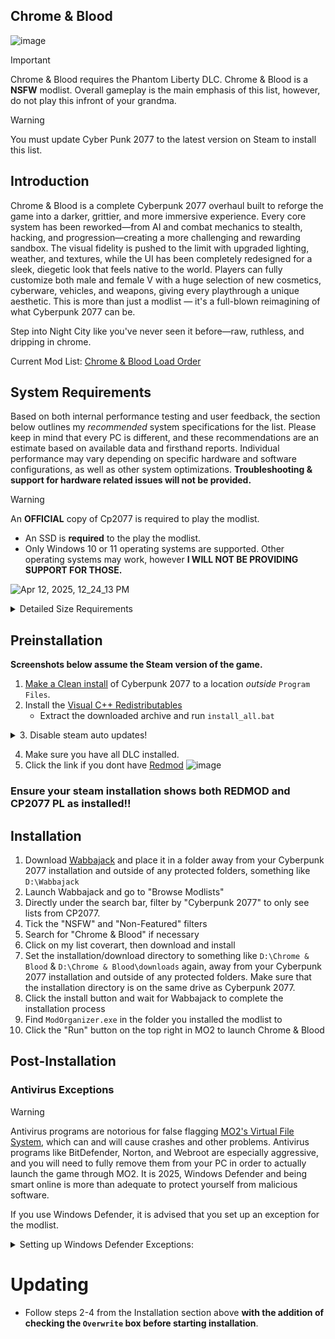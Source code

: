 ## Chrome & Blood
![image](https://github.com/user-attachments/assets/e16c83b3-bcf5-44ec-ad41-00847db8a5ea)

>[!IMPORTANT]
>Chrome & Blood requires the Phantom Liberty DLC.
>Chrome & Blood is a **NSFW** modlist. Overall gameplay is the main emphasis of this list, however, do not play this infront of your grandma.

>[!WARNING]
>You must update Cyber Punk 2077 to the latest version on Steam to install this list.

## Introduction

Chrome & Blood is a complete Cyberpunk 2077 overhaul built to reforge the game into a darker, grittier, and more immersive experience. Every core system has been reworked—from AI and combat mechanics to stealth, hacking, and progression—creating a more challenging and rewarding sandbox. The visual fidelity is pushed to the limit with upgraded lighting, weather, and textures, while the UI has been completely redesigned for a sleek, diegetic look that feels native to the world. Players can fully customize both male and female V with a huge selection of new cosmetics, cyberware, vehicles, and weapons, giving every playthrough a unique aesthetic. This is more than just a modlist — it's a full-blown reimagining of what Cyberpunk 2077 can be.

Step into Night City like you've never seen it before—raw, ruthless, and dripping in chrome.

Current Mod List: [Chrome & Blood Load Order](https://loadorderlibrary.com/lists/chrome-blood-2)

## System Requirements

Based on both internal performance testing and user feedback, the section below outlines my *recommended* system specifications for the list. Please keep in mind that every PC is different, and these recommendations are an estimate based on available data and firsthand reports. Individual performance may vary depending on specific hardware and software configurations, as well as other system optimizations. **Troubleshooting & support for hardware related issues will not be provided.**

>[!WARNING]
> An **OFFICIAL** copy of Cp2077 is required to play the modlist.
>- An SSD is **required** to the play the modlist.
>- Only Windows 10 or 11 operating systems are supported. Other operating systems may work, however **I WILL NOT BE PROVIDING SUPPORT FOR THOSE.**

 ![Apr 12, 2025, 12_24_13 PM](https://github.com/user-attachments/assets/e5d44fd3-275a-4c84-b85e-97678b39d29b)

<Details>
<summary>Detailed Size Requirements</summary>

Base Game and DLC: 84.6

Downloads Size: ~27.9 GB  

Install Size: ~27.8 GB

**MODLIST TOTAL SIZE: ~56.1 GB**

**OVERALL SIZE REQUIREMENT: ~140 GB**  

</Details>

## Preinstallation

**Screenshots below assume the Steam version of the game.** 
1. [Make a Clean install](https://support.cdprojektred.com/en/cyberpunk/pc/sp-technical/issue/2233/how-do-i-perform-a-clean-install-of-the-game) of Cyberpunk 2077 to a location _outside_ `Program Files`.
2. Install the [Visual C++ Redistributables](https://www.techpowerup.com/download/visual-c-redistributable-runtime-package-all-in-one/)
   - Extract the downloaded archive and run `install_all.bat`
<Details>
<summary>3. Disable steam auto updates!</summary>

1. Right-click the title under your Library, and select "Properties..."
2. In the "UPDATES" tab, change Automatic Updates to "Update only when I launch it"  
3. ONLY launch the game from Mod Organizer 2 from this point on! *You have been warned!*

</Details>
   
4. Make sure you have all DLC installed.
5. Click the link if you dont have [Redmod](https://store.steampowered.com/app/2060310/Cyberpunk_2077_REDmod/)
   ![image](https://github.com/user-attachments/assets/dc727531-5f72-4bb6-aa64-df340b48c1a3)

 ### Ensure your steam installation shows both REDMOD and CP2077 PL as installed!!

## Installation

1. Download [Wabbajack](https://www.wabbajack.org) and place it in a folder away from your Cyberpunk 2077 installation and outside of any protected folders, something like `D:\Wabbajack`
2. Launch Wabbajack and go to "Browse Modlists"
3. Directly under the search bar, filter by "Cyberpunk 2077" to only see lists from CP2077.
3. Tick the "NSFW" and "Non-Featured" filters
4. Search for "Chrome & Blood" if necessary
5. Click on my list coverart, then download and install
5. Set the installation/download directory to something like `D:\Chrome & Blood` & `D:\Chrome & Blood\downloads` again, away from your Cyberpunk 2077 installation and outside of any protected folders. Make sure that the installation directory is on the same drive as Cyberpunk 2077.
6. Click the install button and wait for Wabbajack to complete the installation process
7. Find `ModOrganizer.exe` in the folder you installed the modlist to
8. Click the "Run" button on the top right in MO2 to launch Chrome & Blood


## Post-Installation

### Antivirus Exceptions

>[!WARNING]
>Antivirus programs are notorious for false flagging [MO2's Virtual File System](https://stepmodifications.org/wiki/Guide:Mod_Organizer/Advanced), which can and will cause crashes and other problems. Antivirus programs like BitDefender, Norton, and Webroot are especially aggressive, and you will need to fully remove them from your PC in order to actually launch the game through MO2. It is 2025, Windows Defender and being smart online is more than adequate to protect yourself from malicious software.

If you use Windows Defender, it is advised that you set up an exception for the modlist.

<Details>
<summary>Setting up Windows Defender Exceptions:</summary>

 1. Press the Windows Key.
 2. Type "Windows Defender" in the search bar and select "Windows Security".
 3. Click on "Virus & threat protection" in the left pane.
 4. Click the "Manage settings" option under "Virus & threat protection settings".
 5. Scroll down to "Exclusions" and click "Add or remove exclusions".
 6. Windows Defender will prompt you with a run as administrator screen, just hit yes.
 7. Click the "Add an exclusion" button at the top and choose "Folder".
 8. Navigate to your Install folder for the list and click "Select Folder".
 9. **(OPTIONAL)** You can repeat these steps for the other executables:
    - ModOrganizer.exe (`[Path to Modlist]\ModOrganizer.exe`)
    
</Details>

# Updating

- Follow steps 2-4 from the Installation section above **with the addition of checking the `Overwrite` box before starting installation**.
